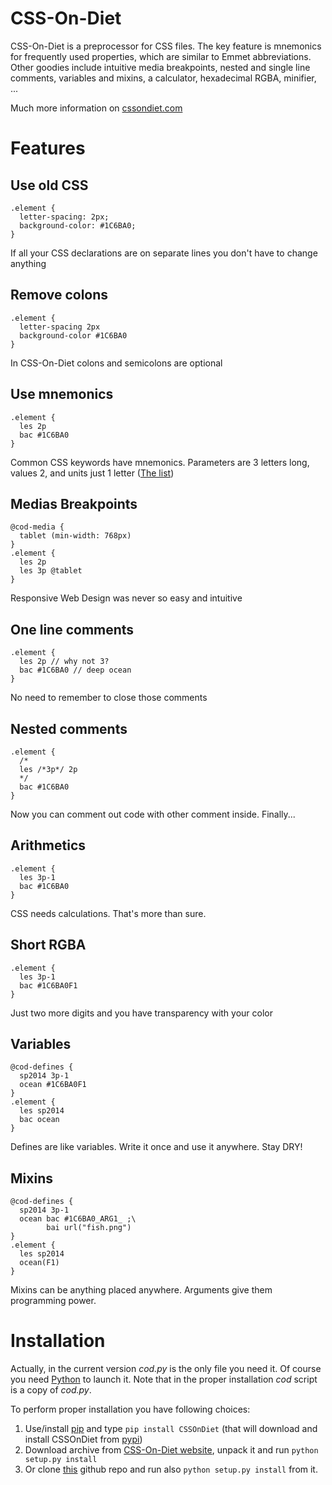 CSS-On-Diet
===========

CSS-On-Diet is a preprocessor for CSS files. The key feature is mnemonics for frequently used properties, which are similar to Emmet abbreviations. Other goodies include intuitive media breakpoints, nested and single line comments, variables and mixins, a calculator, hexadecimal RGBA, minifier, ...

Much more information on [cssondiet.com](http://cssondiet.com)

Features
========

Use old CSS
-----------

    .element {
      letter-spacing: 2px;
      background-color: #1C6BA0;
    }

If all your CSS declarations are on separate lines you don't have to change anything

Remove colons
-------------

    .element {
      letter-spacing 2px
      background-color #1C6BA0
    }

In CSS-On-Diet colons and semicolons are optional

Use mnemonics
-------------

    .element {
      les 2p
      bac #1C6BA0
    }

Common CSS keywords have mnemonics. Parameters are 3 letters long, values 2, and units just 1 letter ([The list](http://cssondiet.com))

Medias Breakpoints
------------------

    @cod-media {
      tablet (min-width: 768px)
    }
    .element {
      les 2p
      les 3p @tablet
    }

Responsive Web Design was never so easy and intuitive

One line comments
-----------------

    .element {
      les 2p // why not 3?
      bac #1C6BA0 // deep ocean
    }

No need to remember to close those comments

Nested comments
---------------

    .element {
      /*
      les /*3p*/ 2p
      */
      bac #1C6BA0
    }

Now you can comment out code with other comment inside. Finally...
 
Arithmetics
-----------

    .element {
      les 3p-1
      bac #1C6BA0
    }

CSS needs calculations. That's more than sure.

Short RGBA
----------

    .element {
      les 3p-1
      bac #1C6BA0F1
    }

Just two more digits and you have transparency with your color

Variables
---------

    @cod-defines {
      sp2014 3p-1
      ocean #1C6BA0F1
    }
    .element {
      les sp2014
      bac ocean
    }

Defines are like variables. Write it once and use it anywhere. Stay DRY!

Mixins
------

    @cod-defines {
      sp2014 3p-1
      ocean bac #1C6BA0_ARG1_ ;\
            bai url("fish.png")
    }
    .element {
      les sp2014
      ocean(F1)
    }

Mixins can be anything placed anywhere. Arguments give them programming power.


Installation
============

Actually, in the current version *cod.py* is the only file you need it. 
Of course you need [Python](http://www.python.org) to launch it. 
Note that in the proper installation *cod* script is a copy of *cod.py*.

To perform proper installation you have following choices:

1. Use/install [pip](https://pip.pypa.io/en/latest/installing.html) 
and type `pip install CSSOnDiet` (that will download and install CSSOnDiet 
from [pypi](https://pypi.python.org/pypi))
2. Download archive from [CSS-On-Diet website](http://cssondiet.com/installation), 
unpack it and run `python setup.py install`
3. Or clone [this](http://github.com/wyderkat/css-on-diet) github repo 
and run also `python setup.py install` from it.


